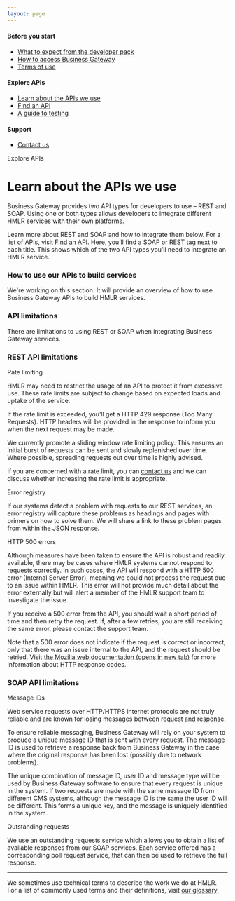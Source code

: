 ```yaml
---
layout: page
---
```


<div class="govuk-grid-row">
  <div class="govuk-grid-column-one-third">
    <nav class="moj-side-navigation" aria-label="Side navigation">
      <h4 class="moj-side-navigation__title">Before you start</h4>
      <ul class="moj-side-navigation__list">
        <li class="moj-side-navigation__item">
          <a href="/what-to-expect-from-the-developer-pack">What to expect from the developer pack</a>
        </li>
        <li class="moj-side-navigation__item">
          <a href="/how-to-access-business-gateway">How to access Business Gateway</a>
        </li>
        <li class="moj-side-navigation__item">
          <a href="/terms-of-use">Terms of use</a>
        </li>
      </ul>
      <h4 class="moj-side-navigation__title">Explore APIs</h4>
      <ul class="moj-side-navigation__list">
        <li class="moj-side-navigation__item moj-side-navigation__item--active">
          <a href="/learn-about-the-apis-we-use" aria-current="location">Learn about the APIs we use</a>
        </li>
        <li class="moj-side-navigation__item">
          <a href="/find-a-service-api">Find an API</a>
        </li>
        <li class="moj-side-navigation__item">
          <a href="/a-guide-to-testing">A guide to testing</a>
        </li>
      </ul>
      <h4 class="moj-side-navigation__title">Support</h4>
      <ul class="moj-side-navigation__list">
        <li class="moj-side-navigation__item">
          <a href="/contact-us">Contact us</a>
        </li>
      <ul>
    </nav>
  </div>
  <div class="govuk-grid-column-two-thirds">
    <span class="govuk-caption-xl">Explore APIs</span>
    <h1 class="govuk-heading-xl">Learn about the APIs we use</h1>
    <div class="govuk-grid-row">
      <p class="govuk-body govuk-!-font-weight-regular govuk-!-margin-left-3">Business Gateway provides two API types for developers to use – REST and SOAP. Using one or both types allows developers to integrate different HMLR services with their own platforms.</p>
      <p class="govuk-body govuk-!-font-weight-regular govuk-!-margin-left-3">Learn more about REST and SOAP and how to integrate them below. For a list of APIs, visit <a class="govuk-link" href="/find-a-service-api">Find an API</a>. Here, you’ll find a SOAP or REST tag next to each title. This shows which of the two API types you’ll need to integrate an HMLR service.</p>
      <h3 class="govuk-heading-m govuk-!-margin-left-3">How to use our APIs to build services</h3>
      <p class="govuk-body govuk-!-font-weight-regular govuk-!-margin-left-3">We're working on this section. It will provide an overview of how to use Business Gateway APIs to build HMLR services.</p>
      <h3 class="govuk-heading-m govuk-!-margin-left-3">API limitations</h3>
      <p class="govuk-body govuk-!-font-weight-regular govuk-!-margin-left-3">There are limitations to using REST or SOAP when integrating Business Gateway services.</p>
      <h3 class="govuk-heading-m govuk-!-margin-left-3">REST API limitations</h3>
      <p class="govuk-body govuk-!-font-weight-bold govuk-!-margin-left-3">Rate limiting</p>
      <p class="govuk-body govuk-!-margin-left-3">HMLR may need to restrict the usage of an API to protect it from excessive use. These rate limits are subject to change based on expected loads and uptake of the service.</p>
      <p class="govuk-body govuk-!-margin-left-3">If the rate limit is exceeded, you’ll get a HTTP 429 response (Too Many Requests). HTTP headers will be provided in the response to inform you when the next request may be made.</p>
      <p class="govuk-body govuk-!-margin-left-3">We currently promote a sliding window rate limiting policy. This ensures an initial burst of requests can be sent and slowly replenished over time. Where possible, spreading requests out over time is highly advised.</p>
      <p class="govuk-body govuk-!-margin-left-3">If you are concerned with a rate limit, you can <a class="govuk-link"
          href="/contact-us">contact us</a> and we can discuss whether increasing the rate limit is appropriate.</p>
      <p class="govuk-body govuk-!-font-weight-bold govuk-!-margin-left-3">Error registry</p>
      <p class="govuk-body govuk-!-margin-left-3">If our systems detect a problem with requests to our REST services, an error registry will capture these problems as headings and pages with primers on how to solve them. We will share a link to these problem pages from within the JSON response.</p>
      <p class="govuk-body govuk-!-font-weight-bold govuk-!-margin-left-3">HTTP 500 errors</p>
      <p class="govuk-body govuk-!-margin-left-3">Although measures have been taken to ensure the API is robust and readily available, there may be cases where HMLR systems cannot respond to requests correctly. In such cases, the API will respond with a HTTP 500 error (Internal Server Error), meaning we could not process the request due to an issue within HMLR. This error will not provide much detail about the error externally but will alert a member of the HMLR support team to investigate the issue.</p>
      <p class="govuk-body govuk-!-margin-left-3">If you receive a 500 error from the API, you should wait a short period of time and then retry the request. If, after a few retries, you are still receiving the same error, please contact the support team.</p>
      <p class="govuk-body govuk-!-margin-left-3">Note that a 500 error does not indicate if the request is correct or incorrect, only that there was an issue internal to the API, and the request should be retried. Visit <a
          class="govuk-link" href="https://developer.mozilla.org/en-US/docs/Web/HTTP/Status" rel="noreferrer noopener"
          target="_blank">the Mozilla web documentation (opens in new tab)</a> for more information about HTTP response codes.</p>
      <h3 class="govuk-heading-m govuk-!-margin-left-3">SOAP API limitations</h3>
      <p class="govuk-body govuk-!-font-weight-bold govuk-!-margin-left-3">Message IDs</p>
      <p class="govuk-body govuk-!-margin-left-3">Web service requests over HTTP/HTTPS internet protocols are not truly reliable and are known for losing messages between request and response.</p>
      <p class="govuk-body govuk-!-margin-left-3">To ensure reliable messaging, Business Gateway will rely on your system to produce a unique message ID that is sent with every request. The message ID is used to retrieve a response back from Business Gateway in the case where the original response has been lost (possibly due to network problems).</p>
      <p class="govuk-body govuk-!-margin-left-3">The unique combination of message ID, user ID and message type will be used by Business Gateway software to ensure that every request is unique in the system. If two requests are made with the same message ID from different CMS systems, although the message ID is the same the user ID will be different. This forms a unique key, and the message is uniquely identified in the system.</p>
      <p class="govuk-body govuk-!-font-weight-bold govuk-!-margin-left-3">Outstanding requests</p>
      <p class="govuk-body govuk-!-margin-left-3">We use an outstanding requests service which allows you to obtain a list of available responses from our SOAP services. Each service offered has a corresponding poll request service, that can then be used to retrieve the full response.</p>
      <hr class="govuk-section-break govuk-section-break--m govuk-section-break--visible govuk-!-margin-left-3">
      <p class="govuk-body govuk-!-font-weight-regular govuk-!-margin-left-3">We sometimes use technical terms to describe the work we do at HMLR. For a list of commonly used terms and their definitions, visit <a
          class="govuk-link" href="/glossary">our glossary</a>.</p>
    </div>
  </div>
</div>